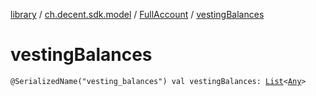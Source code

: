 [library](../../index.md) / [ch.decent.sdk.model](../index.md) / [FullAccount](index.md) / [vestingBalances](./vesting-balances.md)

# vestingBalances

`@SerializedName("vesting_balances") val vestingBalances: `[`List`](https://kotlinlang.org/api/latest/jvm/stdlib/kotlin.collections/-list/index.html)`<`[`Any`](https://kotlinlang.org/api/latest/jvm/stdlib/kotlin/-any/index.html)`>`